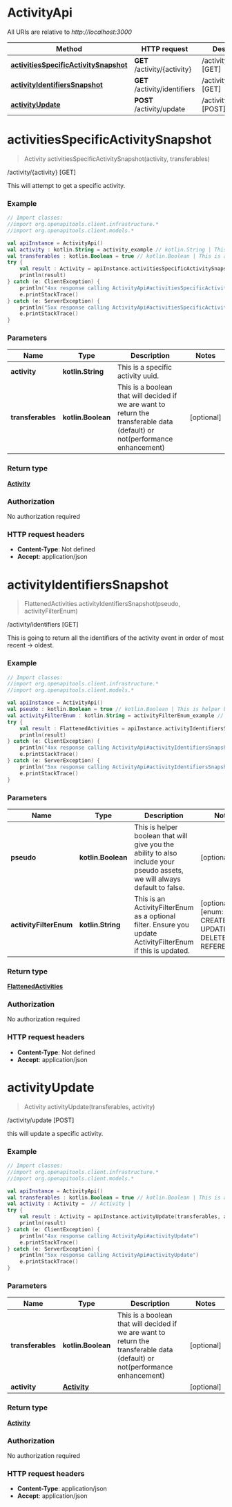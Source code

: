 # ActivityApi

All URIs are relative to *http://localhost:3000*

Method | HTTP request | Description
------------- | ------------- | -------------
[**activitiesSpecificActivitySnapshot**](ActivityApi.md#activitiesSpecificActivitySnapshot) | **GET** /activity/{activity} | /activity/{activity} [GET]
[**activityIdentifiersSnapshot**](ActivityApi.md#activityIdentifiersSnapshot) | **GET** /activity/identifiers | /activity/identifiers [GET]
[**activityUpdate**](ActivityApi.md#activityUpdate) | **POST** /activity/update | /activity/update [POST]


<a name="activitiesSpecificActivitySnapshot"></a>
# **activitiesSpecificActivitySnapshot**
> Activity activitiesSpecificActivitySnapshot(activity, transferables)

/activity/{activity} [GET]

This will attempt to get a specific activity.

### Example
```kotlin
// Import classes:
//import org.openapitools.client.infrastructure.*
//import org.openapitools.client.models.*

val apiInstance = ActivityApi()
val activity : kotlin.String = activity_example // kotlin.String | This is a specific activity uuid.
val transferables : kotlin.Boolean = true // kotlin.Boolean | This is a boolean that will decided if we are want to return the transferable data (default) or not(performance enhancement)
try {
    val result : Activity = apiInstance.activitiesSpecificActivitySnapshot(activity, transferables)
    println(result)
} catch (e: ClientException) {
    println("4xx response calling ActivityApi#activitiesSpecificActivitySnapshot")
    e.printStackTrace()
} catch (e: ServerException) {
    println("5xx response calling ActivityApi#activitiesSpecificActivitySnapshot")
    e.printStackTrace()
}
```

### Parameters

Name | Type | Description  | Notes
------------- | ------------- | ------------- | -------------
 **activity** | **kotlin.String**| This is a specific activity uuid. |
 **transferables** | **kotlin.Boolean**| This is a boolean that will decided if we are want to return the transferable data (default) or not(performance enhancement) | [optional]

### Return type

[**Activity**](Activity.md)

### Authorization

No authorization required

### HTTP request headers

 - **Content-Type**: Not defined
 - **Accept**: application/json

<a name="activityIdentifiersSnapshot"></a>
# **activityIdentifiersSnapshot**
> FlattenedActivities activityIdentifiersSnapshot(pseudo, activityFilterEnum)

/activity/identifiers [GET]

This is going to return all the identifiers of the activity event in order of most recent -&gt; oldest.

### Example
```kotlin
// Import classes:
//import org.openapitools.client.infrastructure.*
//import org.openapitools.client.models.*

val apiInstance = ActivityApi()
val pseudo : kotlin.Boolean = true // kotlin.Boolean | This is helper boolean that will give you the ability to also include your pseudo assets, we will always default to false.
val activityFilterEnum : kotlin.String = activityFilterEnum_example // kotlin.String | This is an ActivityFilterEnum as a optional filter. Ensure you update ActivityFilterEnum if this is updated.
try {
    val result : FlattenedActivities = apiInstance.activityIdentifiersSnapshot(pseudo, activityFilterEnum)
    println(result)
} catch (e: ClientException) {
    println("4xx response calling ActivityApi#activityIdentifiersSnapshot")
    e.printStackTrace()
} catch (e: ServerException) {
    println("5xx response calling ActivityApi#activityIdentifiersSnapshot")
    e.printStackTrace()
}
```

### Parameters

Name | Type | Description  | Notes
------------- | ------------- | ------------- | -------------
 **pseudo** | **kotlin.Boolean**| This is helper boolean that will give you the ability to also include your pseudo assets, we will always default to false. | [optional]
 **activityFilterEnum** | **kotlin.String**| This is an ActivityFilterEnum as a optional filter. Ensure you update ActivityFilterEnum if this is updated. | [optional] [enum: CREATED, UPDATED, DELETED, REFERENCED]

### Return type

[**FlattenedActivities**](FlattenedActivities.md)

### Authorization

No authorization required

### HTTP request headers

 - **Content-Type**: Not defined
 - **Accept**: application/json

<a name="activityUpdate"></a>
# **activityUpdate**
> Activity activityUpdate(transferables, activity)

/activity/update [POST]

this will update a specific activity.

### Example
```kotlin
// Import classes:
//import org.openapitools.client.infrastructure.*
//import org.openapitools.client.models.*

val apiInstance = ActivityApi()
val transferables : kotlin.Boolean = true // kotlin.Boolean | This is a boolean that will decided if we are want to return the transferable data (default) or not(performance enhancement)
val activity : Activity =  // Activity | 
try {
    val result : Activity = apiInstance.activityUpdate(transferables, activity)
    println(result)
} catch (e: ClientException) {
    println("4xx response calling ActivityApi#activityUpdate")
    e.printStackTrace()
} catch (e: ServerException) {
    println("5xx response calling ActivityApi#activityUpdate")
    e.printStackTrace()
}
```

### Parameters

Name | Type | Description  | Notes
------------- | ------------- | ------------- | -------------
 **transferables** | **kotlin.Boolean**| This is a boolean that will decided if we are want to return the transferable data (default) or not(performance enhancement) | [optional]
 **activity** | [**Activity**](Activity.md)|  | [optional]

### Return type

[**Activity**](Activity.md)

### Authorization

No authorization required

### HTTP request headers

 - **Content-Type**: application/json
 - **Accept**: application/json

